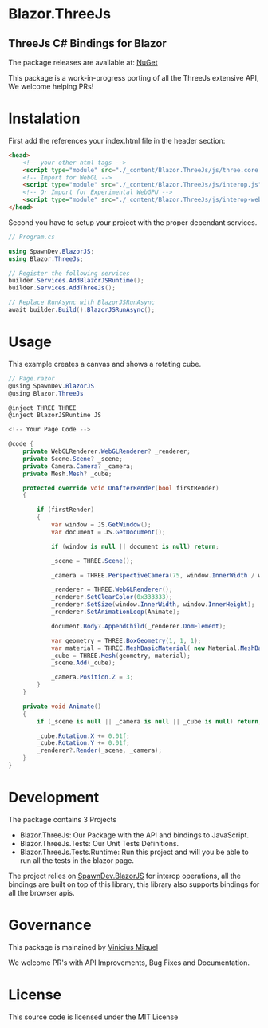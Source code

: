 # Blazor.ThreeJs

## ThreeJs C# Bindings for Blazor 

The package releases are available at: [NuGet]

This package is a work-in-progress porting of all the ThreeJs extensive API, We welcome helping PRs!

# Instalation

First add the references your index.html file in the header section:

```html
<head>
    <!-- your other html tags -->
    <script type="module" src="./_content/Blazor.ThreeJs/js/three.core.js"></script>    
    <!-- Import for WebGL -->
    <script type="module" src="./_content/Blazor.ThreeJs/js/interop.js"></script>
    <!-- Or Import for Experimental WebGPU -->
    <script type="module" src="./_content/Blazor.ThreeJs/js/interop-webgpu.js"></script>
</head>
```

Second you have to setup your project with the proper dependant services.

```csharp
// Program.cs

using SpawnDev.BlazorJS;
using Blazor.ThreeJs;

// Register the following services
builder.Services.AddBlazorJSRuntime();
builder.Services.AddThreeJs();

// Replace RunAsync with BlazorJSRunAsync
await builder.Build().BlazorJSRunAsync();
```

# Usage

This example creates a canvas and shows a rotating cube.

```csharp
// Page.razor
@using SpawnDev.BlazorJS
@using Blazor.ThreeJs

@inject THREE THREE
@inject BlazorJSRuntime JS

<!-- Your Page Code -->

@code {
    private WebGLRenderer.WebGLRenderer? _renderer;
    private Scene.Scene? _scene;
    private Camera.Camera? _camera;
    private Mesh.Mesh? _cube;

    protected override void OnAfterRender(bool firstRender)
    {

        if (firstRender)
        {
            var window = JS.GetWindow();
            var document = JS.GetDocument();

            if (window is null || document is null) return;

            _scene = THREE.Scene();

            _camera = THREE.PerspectiveCamera(75, window.InnerWidth / window.InnerHeight, 0.1, 1000);

            _renderer = THREE.WebGLRenderer();
            _renderer.SetClearColor(0x333333);
            _renderer.SetSize(window.InnerWidth, window.InnerHeight);
            _renderer.SetAnimationLoop(Animate);

            document.Body?.AppendChild(_renderer.DomElement);

            var geometry = THREE.BoxGeometry(1, 1, 1);
            var material = THREE.MeshBasicMaterial( new Material.MeshBasicMaterialParameters { Color = 0x00ff00 } );
            _cube = THREE.Mesh(geometry, material);
            _scene.Add(_cube);

            _camera.Position.Z = 3;
        }
    }

    private void Animate()
    {
        if (_scene is null || _camera is null || _cube is null) return;

        _cube.Rotation.X += 0.01f;
        _cube.Rotation.Y += 0.01f;
        _renderer?.Render(_scene, _camera);
    }
}

```

# Development

The package contains 3 Projects

- Blazor.ThreeJs: Our Package with the API and bindings to JavaScript.
- Blazor.ThreeJs.Tests: Our Unit Tests Definitions.
- Blazor.ThreeJs.Tests.Runtime: Run this project and will you be able to run all the tests in the blazor page.

The project relies on [SpawnDev.BlazorJS] for interop operations, all the bindings are built on top of this library,
this library also supports bindings for all the browser apis.

# Governance

This package is mainained by [Vinicius Miguel]

We welcome PR's with API Improvements, Bug Fixes and Documentation.

# License

This source code is licensed under the MIT License

[NuGet]: https://www.nuget.org/packages/Blazor.ThreeJs
[SpawnDev.BlazorJS]: https://github.com/LostBeard/SpawnDev.BlazorJS
[Vinicius Miguel]: https://github.com/viniciusmiguel